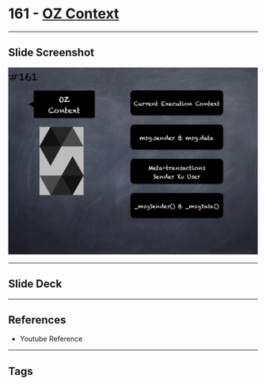 # 161 - [OZ Context](OZ%20Context.md)


___
## Slide Screenshot
![161.png](../images/solidity201/161.png)
___
## Slide Deck

___
## References
- Youtube Reference
___
## Tags